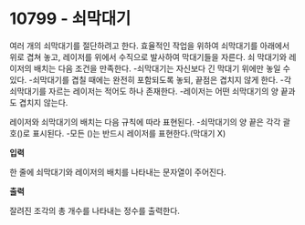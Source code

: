 # 10799 - 쇠막대기

여러 개의 쇠막대기를 절단하려고 한다. 효율적인 작업을 위하여 쇠막대기를 아래에서 위로 겹쳐 놓고, 레이저를 위에서 수직으로 발사하여 막대기들을 자른다.
쇠 막대기와 레이저의 배치는 다음 조건을 만족한다. -쇠막대기는 자신보다 긴 막대기 위에만 놓일 수 있다. -쇠막대기를 겹칠 때에는 완전히 포함되도록 놓되, 끝점은 겹치지 않게 한다. -각 쇠막대기를 자르는 레이저는 적어도 하나 존재한다. -레이저는 어떤 쇠막대기의 양 끝과도 겹치지 않는다.

레이저와 쇠막대기의 배치는 다음 규칙에 따라 표현된다. -쇠막대기의 양 끝은 각각 괄호()로 표시된다. -모든 ()는 반드시 레이저를 표현한다.(막대기 X)

**입력**

한 줄에 쇠막대기와 레이저의 배치를 나타내는 문자열이 주어진다.

**출력**

잘려진 조각의 총 개수를 나타내는 정수를 출력한다.
